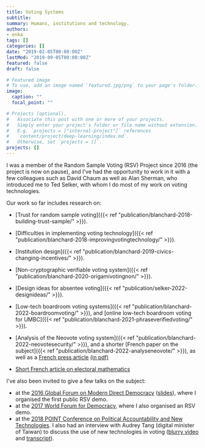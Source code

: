 ```yaml
---
title: Voting Systems
subtitle: 
summary: Humans, institutions and technology.
authors:
- enka
tags: []
categories: []
date: "2019-02-05T00:00:00Z"
lastMod: "2019-09-05T00:00:00Z"
featured: false
draft: false

# Featured image
# To use, add an image named `featured.jpg/png` to your page's folder. 
image:
  caption: ""
  focal_point: ""

# Projects (optional).
#   Associate this post with one or more of your projects.
#   Simply enter your project's folder or file name without extension.
#   E.g. `projects = ["internal-project"]` references 
#   `content/project/deep-learning/index.md`.
#   Otherwise, set `projects = []`.
projects: []
---
```

I was  a member of the Random Sample Voting (RSV) Project since 2016 (the project is now on pause), and I've had the opportunity to work in it with a few colleagues such as David Chaum as well as Alan Sherman, who introduced me to Ted Selker, with whom I do most of my work on voting technologies. 

Our work so far includes research on:

- [Trust for random sample voting]({{< ref "publication/blanchard-2018-building-trust-sample/" >}}).

- [Difficulties in implementing voting technology]({{< ref "publication/blanchard-2018-improvingvotingtechnology/" >}}).

- [Institution design]({{< ref "publication/blanchard-2019-civics-changing-incentives/" >}}).

- [Non-cryptographic verifiable voting system]({{< ref "publication/blanchard-2020-origamivotingnon/" >}}).

- [Design ideas for absentee voting]({{< ref "publication/selker-2022-designideas/" >}}).

- [Low-tech boardroom voting systems]({{< ref "publication/blanchard-2022-boardroomvoting/" >}}), and [online low-tech boardroom voting for UMBC]({{< ref "publication/blanchard-2021-phraseverifiedvoting/" >}}).
 
- [Analysis of the Neovote voting system]({{< ref "publication/blanchard-2022-neovotesecurity/" >}}), and a shorter [French paper on the subject]({{< ref "publication/blanchard-2022-analyseneovote/" >}}), as well as a [French press article](https://acteurspublics.fr/articles/enka-blanchard-exigeons-la-transparence-des-technologies-publiques) [(in pdf)]((files/Blanchard-Acteurs-Publics.pdf))

- [Short French article on electoral mathematics](
https://www.espacestemps.net/en/articles/abstention-et-mathematiques-electorales/)

I've also been invited to give a few talks on the subject: 
- at the [2016 Global Forum on Modern Direct Democracy](http://www.2016globalforum.com/) ([slides](/files/global_forum_1st.pdf)), where I organised the first public RSV demo.
- at the [2017 World Forum for Democracy](https://www.coe.int/en/web/world-forum-democracy/about2017wfd), where I also organised an RSV demo. 
- at the [2018 POINT Conference on Political Accountability and New Technologies](https://www.fes-soe.org/news-list/e/point-70-conference-political-accountability-and-new-technologies/).
I also had an interview with Audrey Tang (digital minister of Taiwan) to discuss the use of new technologies in voting ([blurry video](https://youtu.be/F-39uAz98wA) and [transcript](https://sayit.archive.tw/2017-03-28-nicolas-blanchard-visit)).
